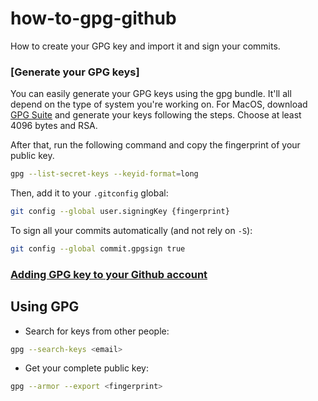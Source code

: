 # how-to-gpg-github
How to create your GPG key and import it and sign your commits.

### [Generate your GPG keys]
You can easily generate your GPG keys using the gpg bundle.
It'll all depend on the type of system you're working on. For MacOS, download [GPG Suite](https://gpgtools.org/) and generate your keys following the steps.
Choose at least 4096 bytes and RSA.

After that, run the following command and copy the fingerprint of your public key.
```bash
gpg --list-secret-keys --keyid-format=long
```

Then, add it to your `.gitconfig` global:
```bash
git config --global user.signingKey {fingerprint}
```

To sign all your commits automatically (and not rely on `-S`):
```bash
git config --global commit.gpgsign true 
```

### [Adding GPG key to your Github account](https://docs.github.com/en/authentication/managing-commit-signature-verification/adding-a-gpg-key-to-your-github-account)

## Using GPG
- Search for keys from other people:
```bash
gpg --search-keys <email>
```

- Get your complete public key:
```bash
gpg --armor --export <fingerprint> 
```

